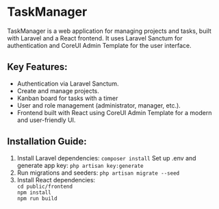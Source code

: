 <h1>TaskManager</h1>
<p>TaskManager is a web application for managing projects and tasks, built with Laravel and a React frontend. It uses Laravel Sanctum for authentication and CoreUI Admin Template for the user interface.</p>

<h2>Key Features:</h2>
<ul style="list-style-type: disc;">
<li>Authentication via Laravel Sanctum.</li>
<li>Create and manage projects.</li>
<li>Kanban board for tasks with a timer</li>
<li>User and role management (administrator, manager, etc.).</li>
<li>Frontend built with React using CoreUI Admin Template for a modern and user-friendly UI.</li>
</ul>

<h2>Installation Guide:</h2>
<ul style="list-style-type: decimal;">
<li>Install Laravel dependencies:
<code>composer install</code>
Set up .env and generate app key:
<code>php artisan key:generate</code>
</li>
<li>Run migrations and seeders:
<code>php artisan migrate --seed</code>
</li>
<li>Install React dependencies:<code>
cd public/frontend
npm install
npm run build
    </code>
</li>
<ul>
